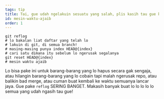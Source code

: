 ```yaml
---
tags: tip
title: Tai, gue udah ngelakuin sesuatu yang salah, plis kasih tau gue kalo git punya mesin waktu ajaib‽
id: mesin-waktu-ajaib
order: 1
---
```


```git
git reflog
# lo bakalan liat daftar yang telah lo
# lakuin di git, di semua branch!
# masing-masing punya index HEAD@{index}
# cari satu dimana itu sebelum lo ngerusak segalanya
git reset HEAD@{index}
# mesin waktu ajaib
```

Lo bisa pake ini untuk barang-barang yang lo hapus secara gak sengaja, atau hilangin barang-barang yang lo cobain tapi malah ngerusak repo, atau balikin bad merge, atau cuman buat kembali ke waktu semuanya lancar jaya. Gue pake `reflog` SERING BANGET. Makasih banyak buat lo lo lo lo lo semua yang udah ngasih tau gue!